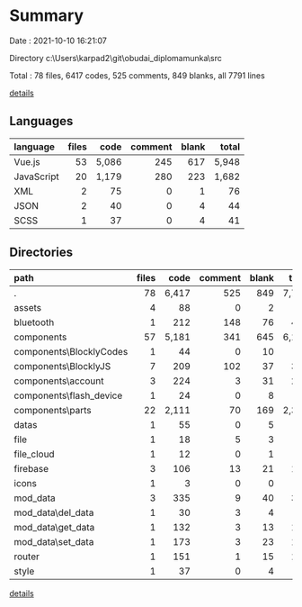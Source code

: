 # Summary

Date : 2021-10-10 16:21:07

Directory c:\Users\karpad2\git\obudai_diplomamunka\src

Total : 78 files,  6417 codes, 525 comments, 849 blanks, all 7791 lines

[details](details.md)

## Languages
| language | files | code | comment | blank | total |
| :--- | ---: | ---: | ---: | ---: | ---: |
| Vue.js | 53 | 5,086 | 245 | 617 | 5,948 |
| JavaScript | 20 | 1,179 | 280 | 223 | 1,682 |
| XML | 2 | 75 | 0 | 1 | 76 |
| JSON | 2 | 40 | 0 | 4 | 44 |
| SCSS | 1 | 37 | 0 | 4 | 41 |

## Directories
| path | files | code | comment | blank | total |
| :--- | ---: | ---: | ---: | ---: | ---: |
| . | 78 | 6,417 | 525 | 849 | 7,791 |
| assets | 4 | 88 | 0 | 2 | 90 |
| bluetooth | 1 | 212 | 148 | 76 | 436 |
| components | 57 | 5,181 | 341 | 645 | 6,167 |
| components\BlocklyCodes | 1 | 44 | 0 | 10 | 54 |
| components\BlocklyJS | 7 | 209 | 102 | 37 | 348 |
| components\account | 3 | 224 | 3 | 31 | 258 |
| components\flash_device | 1 | 24 | 0 | 8 | 32 |
| components\parts | 22 | 2,111 | 70 | 169 | 2,350 |
| datas | 1 | 55 | 0 | 5 | 60 |
| file | 1 | 18 | 5 | 3 | 26 |
| file_cloud | 1 | 12 | 0 | 1 | 13 |
| firebase | 3 | 106 | 13 | 21 | 140 |
| icons | 1 | 3 | 0 | 0 | 3 |
| mod_data | 3 | 335 | 9 | 40 | 384 |
| mod_data\del_data | 1 | 30 | 3 | 4 | 37 |
| mod_data\get_data | 1 | 132 | 3 | 13 | 148 |
| mod_data\set_data | 1 | 173 | 3 | 23 | 199 |
| router | 1 | 151 | 1 | 15 | 167 |
| style | 1 | 37 | 0 | 4 | 41 |

[details](details.md)